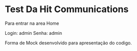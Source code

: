 # Test Da Hit Communications

Para entrar na area Home

Login: admin
Senha: admin 

Forma de Mock desenvolvido para apresentação do codigo.

